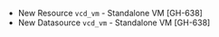 * New Resource `vcd_vm` - Standalone VM [GH-638]
* New Datasource `vcd_vm` - Standalone VM [GH-638]

